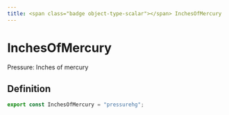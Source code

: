 ```yaml
---
title: <span class="badge object-type-scalar"></span> InchesOfMercury
---
```

# <span class="badge object-type-scalar"></span> InchesOfMercury

Pressure: Inches of mercury

## Definition

```typescript
export const InchesOfMercury = "pressurehg";

```
